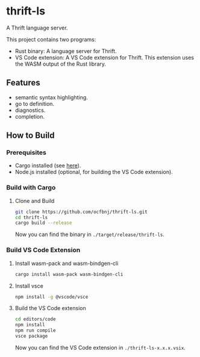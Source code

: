 # thrift-ls

A Thrift language server.

This project contains two programs:

- Rust binary: A language server for Thrift.
- VS Code extension: A VS Code extension for Thrift. This extension uses the WASM output of the Rust library.

## Features

- semantic syntax highlighting.
- go to definition.
- diagnostics.
- completion.

## How to Build

### Prerequisites

- Cargo installed (see [here](https://rustup.rs/)).
- Node.js installed (optional, for building the VS Code extension).

### Build with Cargo

1. Clone and Build
    ~~~bash
    git clone https://github.com/ocfbnj/thrift-ls.git
    cd thrift-ls
    cargo build --release
    ~~~
    Now you can find the binary in `./target/release/thrift-ls`.

### Build VS Code Extension

1. Install wasm-pack and wasm-bindgen-cli

    ~~~bash
    cargo install wasm-pack wasm-bindgen-cli
    ~~~

2. Install vsce
    ~~~bash
    npm install -g @vscode/vsce
    ~~~

3. Build the VS Code extension

    ~~~bash
    cd editors/code
    npm install
    npm run compile
    vsce package
    ~~~

    Now you can find the VS Code extension in `./thrift-ls-x.x.x.vsix`.
